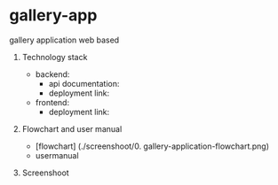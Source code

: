 # gallery-app
gallery application web based

1. Technology stack
    - backend:
        - api documentation:
        - deployment link:
    - frontend:
        - deployment link:

2. Flowchart and user manual
    - [flowchart] (./screenshoot/0. gallery-application-flowchart.png)
    - usermanual

3. Screenshoot
